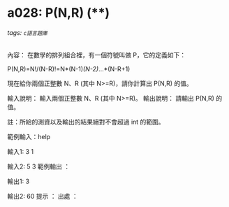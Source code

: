 # a028: P(N,R) (**)
###### tags: `c語言題庫`

內容：
在數學的排列組合裡，有一個符號叫做 P，它的定義如下：

 P(N,R)=N!/(N-R)!=N*(N-1)*(N-2)*...*(N-R+1)

 現在給你兩個正整數 N、R (其中 N>=R)，請你計算出 P(N,R) 的值。

輸入說明：
輸入兩個正整數 N、R (其中 N>=R)。
輸出說明：
請輸出 P(N,R) 的值。

註：所給的測資以及輸出的結果絕對不會超過 int 的範圍。

範例輸入：help

輸入1:
3 1

輸入2:
5 3
範例輸出 ：

輸出1:
3

輸出2:
60
提示 ：
出處 ：
